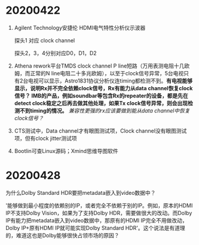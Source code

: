 # 20200422

1. Agilent Technology安捷伦  HDMI电气特性分析仪示波器 

   探头1 对应 clock channel

   探头2，3，4分别对应D0，D1，D2

2. Athena rework平台TMDS clock channel P line短路（万用表测电阻十几欧姆，而正常的N line电阻二十多兆欧姆），以至于clock信号异常，5台电视只有2台电视可以显示，Astro1831协议分析仪连timing都检测不到。**有电视能够显示，说明Rx并不完全依赖clock信号，Rx有能力从data channel恢复clock信号？ IMB的产品，例如soundbar等包含Rx的repeater的设备，都是先在detect clock稳定之后再去做其他处理，如果Tx clock信号异常，则会出现检测不到timing的情况。** *兼容性更强的rx应该要做到能从data channel中恢复clock信号？*

3. CTS测试中，Data channel才有眼图测试项，Clock channel没有眼图测试项，但有clock jitter测试项

4. Bootlin可查Linux源码；Xmind思维导图软件



# 20200428

为什么Dolby Standard HDR要把metadata嵌入到video数据中？

'能够做到最小程度的依赖别的IP，或者完全不依赖于别的IP。例如，原本的HDMI IP不支持Dolby Vision，如果为了支持Dolby HDR，需要做很大的改动。而Dolby IP有能力把metadata嵌入到video数据中，那原有的HDMI IP完全不用做改动，Dolby IP+原有HDMI IP就可能实现Dolby Standard HDR'。这个说法是有道理的，难道这也是Dolby能够很快占领市场的原因？




